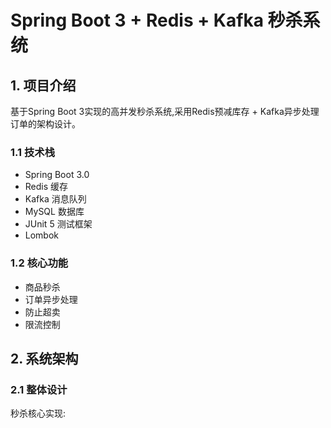 # Spring Boot 3 + Redis + Kafka 秒杀系统

## 1. 项目介绍

基于Spring Boot 3实现的高并发秒杀系统,采用Redis预减库存 + Kafka异步处理订单的架构设计。

### 1.1 技术栈

- Spring Boot 3.0
- Redis 缓存
- Kafka 消息队列
- MySQL 数据库
- JUnit 5 测试框架
- Lombok

### 1.2 核心功能

- 商品秒杀
- 订单异步处理
- 防止超卖
- 限流控制

## 2. 系统架构

### 2.1 整体设计

秒杀核心实现: